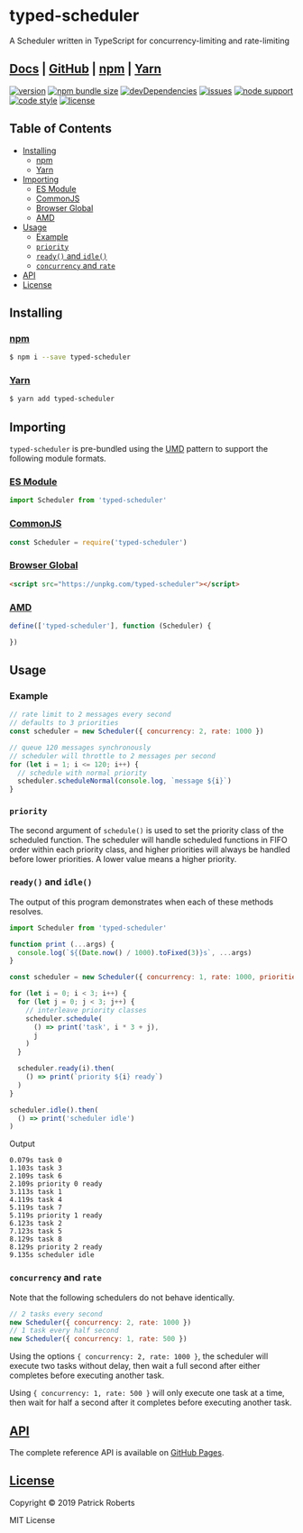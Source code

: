 # typed-scheduler
A Scheduler written in TypeScript for concurrency-limiting and rate-limiting

## [Docs][docs] | [GitHub][gh] | [npm][npm] | [Yarn][yarn]
[![version](https://img.shields.io/npm/v/typed-scheduler.svg)][npm] [![npm bundle size](https://img.shields.io/bundlephobia/min/typed-scheduler.svg)][npm] [![devDependencies](https://img.shields.io/david/dev/patrickroberts/typed-scheduler.svg)][package] [![issues](https://img.shields.io/github/issues/patrickroberts/typed-scheduler.svg)][issues] [![node support](https://img.shields.io/node/v/typed-scheduler.svg)][package] [![code style](https://img.shields.io/badge/code_style-standard-brightgreen.svg)][standard] [![license](https://img.shields.io/npm/l/typed-scheduler.svg)][license]

## Table of Contents
- [Installing](#installing)
  - [npm](#npm)
  - [Yarn](#yarn)
- [Importing](#importing)
  - [ES Module](#es-module)
  - [CommonJS](#commonjs)
  - [Browser Global](#browser-global)
  - [AMD](#amd)
- [Usage](#usage)
  - [Example](#example)
  - [`priority`](#priority)
  - [`ready()` and `idle()`](#ready-and-idle)
  - [`concurrency` and `rate`](#concurrency-and-rate)
- [API](#api)
- [License](#license)

## Installing

### [npm][npm]
```sh
$ npm i --save typed-scheduler
```

### [Yarn][yarn]
```sh
$ yarn add typed-scheduler
```

## Importing
`typed-scheduler` is pre-bundled using the [UMD][umd] pattern to support the
following module formats.

### [ES Module][es]
```js
import Scheduler from 'typed-scheduler'
```

### [CommonJS][cjs]
```js
const Scheduler = require('typed-scheduler')
```

### [Browser Global][rmp]
```html
<script src="https://unpkg.com/typed-scheduler"></script>
```

### [AMD][amd]
```js
define(['typed-scheduler'], function (Scheduler) {

})
```

## Usage

### Example
```js
// rate limit to 2 messages every second
// defaults to 3 priorities
const scheduler = new Scheduler({ concurrency: 2, rate: 1000 })

// queue 120 messages synchronously
// scheduler will throttle to 2 messages per second
for (let i = 1; i <= 120; i++) {
  // schedule with normal priority
  scheduler.scheduleNormal(console.log, `message ${i}`)
}
```

### `priority`
The second argument of `schedule()` is used to set the priority class of the
scheduled function. The scheduler will handle scheduled functions in FIFO order
within each priority class, and higher priorities will always be handled before
lower priorities. A lower value means a higher priority.

### `ready()` and `idle()`
The output of this program demonstrates when each of these methods resolves.
```js
import Scheduler from 'typed-scheduler'

function print (...args) {
  console.log(`${(Date.now() / 1000).toFixed(3)}s`, ...args)
}

const scheduler = new Scheduler({ concurrency: 1, rate: 1000, priorities: 3 })

for (let i = 0; i < 3; i++) {
  for (let j = 0; j < 3; j++) {
    // interleave priority classes
    scheduler.schedule(
      () => print('task', i * 3 + j),
      j
    )
  }

  scheduler.ready(i).then(
    () => print(`priority ${i} ready`)
  )
}

scheduler.idle().then(
  () => print('scheduler idle')
)
```
Output
```
0.079s task 0
1.103s task 3
2.109s task 6
2.109s priority 0 ready
3.113s task 1
4.119s task 4
5.119s task 7
5.119s priority 1 ready
6.123s task 2
7.123s task 5
8.129s task 8
8.129s priority 2 ready
9.135s scheduler idle
```

### `concurrency` and `rate`
Note that the following schedulers do not behave identically.
```js
// 2 tasks every second
new Scheduler({ concurrency: 2, rate: 1000 })
// 1 task every half second
new Scheduler({ concurrency: 1, rate: 500 })
```
Using the options `{ concurrency: 2, rate: 1000 }`, the scheduler will execute
two tasks without delay, then wait a full second after either completes before
executing another task.

Using `{ concurrency: 1, rate: 500 }` will only execute one task at a time,
then wait for half a second after it completes before executing another task.

## [API][docs]
The complete reference API is available on [GitHub Pages][docs].

## [License][license]
Copyright © 2019 Patrick Roberts

MIT License

[docs]: https://patrickroberts.github.io/typed-scheduler
[gh]: https://github.com/patrickroberts/typed-scheduler
[npm]: https://www.npmjs.com/package/typed-scheduler
[yarn]: https://yarnpkg.com/en/package/typed-scheduler
[umd]: https://github.com/umdjs/umd
[es]: https://developer.mozilla.org/en-US/docs/Web/JavaScript/Reference/Statements/import
[cjs]: https://nodejs.org/api/modules.html#modules_modules
[rmp]: https://stackoverflow.com/questions/5647258/how-to-use-revealing-module-pattern-in-javascript
[amd]: https://requirejs.org/docs/whyamd.html#amd

[package]: https://github.com/patrickroberts/typed-scheduler/blob/master/package.json
[license]: https://github.com/patrickroberts/typed-scheduler/blob/master/LICENSE
[issues]: https://github.com/patrickroberts/typed-scheduler/issues
[standard]: https://standardjs.com
